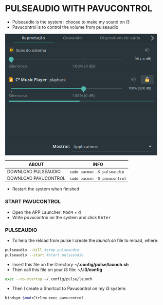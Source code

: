 # PULSEAUDIO WITH PAVUCONTROL

* Pulseaudio is the system i choose to make my sound on i3
* Pavucontrol is to control the volume from pulseaudio

<img src="../images/pavucontrol.png">

|ABOUT|INFO
|---|---|
DOWNLOAD PULSEAUDIO|`sudo pacman -S pulseaudio`
DOWNLOAD PAVUCONTROL|`sudo pacman -S pavucontrol`

* Restart the system when finished

### START PAVUCONTROL

* Open the APP Launcher: <kbd>Mod4</kbd> + <kbd>d</kbd>
* Write _pavucontrol_ on the system and click <kbd>Enter</kbd>

### PULSEAUDIO

* To help the reload from pulse I create the _launch.sh_ file to reload, where:

```sh
pulseaudio --kill #stop pulseaudio
pulseaudio --start #start pulseaudio
```
* Insert this file on the Directory **~/.config/pulse/launch.sh**
* Then call this file on your i3 file: **~/.i3/config**

```sh
exec --no-startup ~/.config/pulse/launch
```
* Then I create a Shortcut to Pavucontrol on my i3 system:

```sh
bindsym $mod+Ctrl+m exec pavucontrol
```


